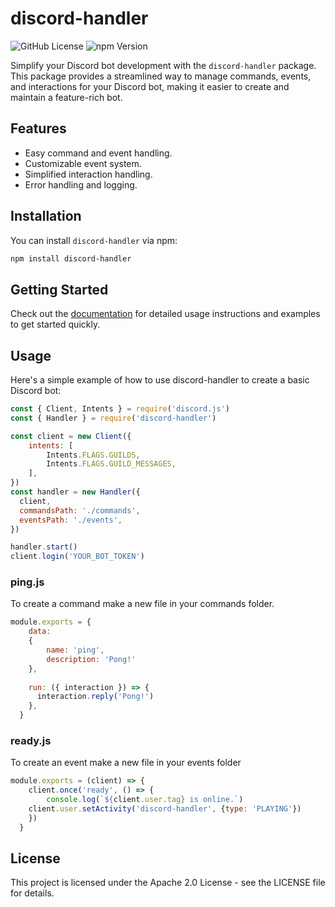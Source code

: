 # discord-handler

![GitHub License](https://img.shields.io/github/license/Aidan-The-Dev/discord-handler)
![npm Version](https://img.shields.io/npm/v/discord-handler)

Simplify your Discord bot development with the `discord-handler` package. This package provides a streamlined way to manage commands, events, and interactions for your Discord bot, making it easier to create and maintain a feature-rich bot.

## Features

- Easy command and event handling.
- Customizable event system.
- Simplified interaction handling.
- Error handling and logging.

## Installation

You can install `discord-handler` via npm:

```bash
npm install discord-handler
```

## Getting Started

Check out the [documentation](https://github.com) for detailed usage instructions and examples to get started quickly.

## Usage

Here's a simple example of how to use discord-handler to create a basic Discord bot:

```javascript
const { Client, Intents } = require('discord.js')
const { Handler } = require('discord-handler')

const client = new Client({
    intents: [
        Intents.FLAGS.GUILDS,
        Intents.FLAGS.GUILD_MESSAGES,
    ],
})
const handler = new Handler({
  client,
  commandsPath: './commands',
  eventsPath: './events',
})

handler.start()
client.login('YOUR_BOT_TOKEN')
```

### ping.js

To create a command make a new file in your commands folder.

```javascript
module.exports = {
    data:
    {
        name: 'ping',
        description: 'Pong!'
    },
  
    run: ({ interaction }) => {
      interaction.reply('Pong!')
    },
  }
```

### ready.js

To create an event make a new file in your events folder

```javascript
module.exports = (client) => {
    client.once('ready', () => {
        console.log(`${client.user.tag} is online.`)
    client.user.setActivity('discord-handler', {type: 'PLAYING'})
    })
  }
```

## License
This project is licensed under the Apache 2.0 License - see the LICENSE file for details.
